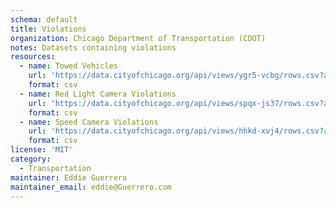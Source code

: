 ```yaml
---
schema: default
title: Violations
organization: Chicago Department of Transportation (CDOT)
notes: Datasets containing violations
resources:
  - name: Towed Vehicles
    url: 'https://data.cityofchicago.org/api/views/ygr5-vcbg/rows.csv?accessType=DOWNLOAD'
    format: csv
  - name: Red Light Camera Violations
    url: 'https://data.cityofchicago.org/api/views/spqx-js37/rows.csv?accessType=DOWNLOAD'
    format: csv
  - name: Speed Camera Violations
    url: 'https://data.cityofchicago.org/api/views/hhkd-xvj4/rows.csv?accessType=DOWNLOAD'
    format: csv
license: 'MIT'
category:
  - Transportation
maintainer: Eddie Guerrero
maintainer_email: eddie@Guerrero.com
---
```

